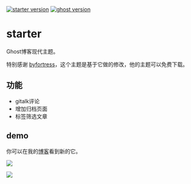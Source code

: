 
[![starter version](https://img.shields.io/badge/release-v1.1.0-blue.svg)](https://github.com/caviare/starter/releases)
[![ghost version](https://img.shields.io/badge/ghost-v2.8-brightgreen.svg)](https://github.com/TryGhost/Ghost/releases)

# starter

Ghost博客现代主题。

特别感谢 [byfortress](http://byfortress.com/downloads/starter)，这个主题是基于它做的修改，他的主题可以免费下载。

## 功能
- gitalk评论
- 增加归档页面
- 标签筛选文章

## demo

你可以在我的[博客](http://www.imcaviare.com)看到新的它。

![](https://ww1.sinaimg.cn/large/005M2kKhly1fy4v6idun0j318g0tjdst.jpg)

![](https://ww1.sinaimg.cn/large/005M2kKhly1fy4v7agyghj318g0tn79h.jpg)
